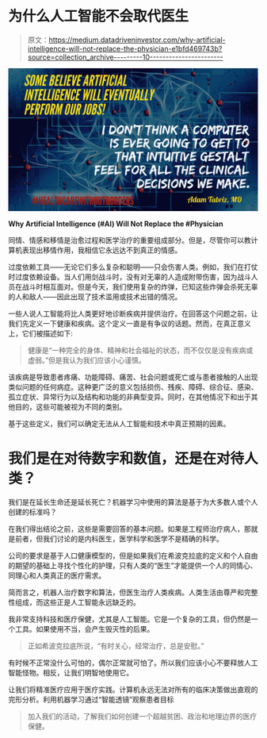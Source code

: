 # 为什么人工智能不会取代医生

> 原文：<https://medium.datadriveninvestor.com/why-artificial-intelligence-will-not-replace-the-physician-e1bfd469743b?source=collection_archive---------10----------------------->

![](img/9ff35fbbc71904d5a6c353814462f144.png)

**Why Artificial Intelligence (#AI) Will Not Replace the #Physician**

同情、情感和移情是治愈过程和医学治疗的重要组成部分。但是，尽管你可以教计算机表现出移情作用，我相信它永远达不到真正的情感。

过度依赖工具——无论它们多么复杂和聪明——只会伤害人类。例如，我们在打仗时过度依赖设备。当人们用剑战斗时，没有对无辜的人造成附带伤害，因为战斗人员在战斗时相互面对。但是今天，我们使用复杂的炸弹，已知这些炸弹会杀死无辜的人和敌人——因此出现了技术滥用或技术出错的情况。

一些人说人工智能将比人类更好地诊断疾病并提供治疗。在回答这个问题之前，让我们先定义一下健康和疾病。这个定义一直是有争议的话题。然而，在真正意义上，它们被描述如下:

> 健康是“一种完全的身体、精神和社会福祉的状态，而不仅仅是没有疾病或虚弱。”但是我认为我们应该小心谨慎。

该疾病是导致患者疼痛、功能障碍、痛苦、社会问题或死亡或与患者接触的人出现类似问题的任何病症。这种更广泛的意义包括损伤、残疾、障碍、综合征、感染、孤立症状、异常行为以及结构和功能的非典型变异。同时，在其他情况下和出于其他目的，这些可能被视为不同的类别。

基于这些定义，我们可以确定无法从人工智能和技术中真正预期的因素。

# 我们是在对待数字和数值，还是在对待人类？

我们是在延长生命还是延长死亡？机器学习中使用的算法是基于为大多数人或个人创建的标准吗？

在我们得出结论之前，这些是需要回答的基本问题。如果是工程师治疗病人，那就是前者，但我们讨论的是内科医生，医学科学和医学不是精确的科学。

公司的要求是基于人口健康模型的，但是如果我们在希波克拉底的定义和个人自由的期望的基础上寻找个性化的护理，只有人类的“医生”才能提供一个人的同情心、同理心和人类真正的医疗需求。

简而言之，机器人治疗数字和算法，但医生治疗人类疾病。人类生活由尊严和完整性组成，而这些正是人工智能永远缺乏的。

我非常支持科技和医疗保健，尤其是人工智能。它是一个复杂的工具，但仍然是一个工具。如果使用不当，会产生毁灭性的后果。

> 正如希波克拉底所说，“有时关心，经常治疗，总是安慰。”

有时候不正常没什么可怕的，偶尔正常就可怕了。所以我们应该小心不要释放人工智能怪物。相反，让我们明智地使用它。

让我们将精准医疗应用于医疗实践。计算机永远无法对所有的临床决策做出直观的完形分析。利用机器学习通过“智能透镜”观察患者目标

> 加入我们的活动，了解我们如何创建一个超越贫困、政治和地理边界的医疗保健。